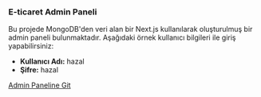 ### E-ticaret Admin Paneli

Bu projede MongoDB'den veri alan bir Next.js kullanılarak oluşturulmuş bir admin paneli bulunmaktadır. Aşağıdaki örnek kullanıcı bilgileri ile giriş yapabilirsiniz:

- **Kullanıcı Adı:** hazal
- **Şifre:** hazal

[Admin Paneline Git](https://nextadmin-fullstack-kxkm.vercel.app/)
